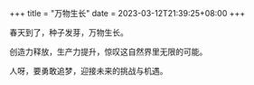 +++
title = "万物生长"
date = 2023-03-12T21:39:25+08:00
+++

春天到了，种子发芽，万物生长。

创造力释放，生产力提升，惊叹这自然界里无限的可能。

人呀，要勇敢追梦，迎接未来的挑战与机遇。
